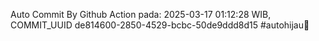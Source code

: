 Auto Commit By Github Action pada: 2025-03-17 01:12:28 WIB, COMMIT_UUID de814600-2850-4529-bcbc-50de9ddd8d15 #autohijau🗿
